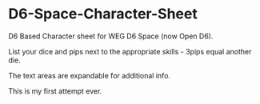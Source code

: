 D6-Space-Character-Sheet
===========================

D6 Based Character sheet for WEG D6 Space (now Open D6).

List your dice and pips next to the appropriate skills -  3pips equal another die.

The text areas are expandable for additional info. 

This is my first attempt ever.
